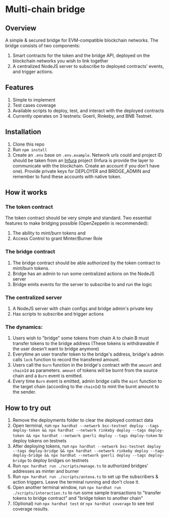 # Multi-chain bridge

## Overview
A simple & secured bridge for EVM-compatible blockchain networks. The bridge consists of two components:
1. Smart contracts for the token and the bridge API, deployed on the blockchain networks you wish to link together
2. A centralized NodeJS server to subscribe to deployed contracts' events, and trigger actions.

## Features
1. Simple to implement
2. Test cases coverage
3. Available scripts to deploy, test, and interact with the deployed contracts
4. Currently operates on 3 testnets: Goerli, Rinkeby, and BNB Testnet.

## Installation
1. Clone this repo
2. Run `npm install`
3. Create an `.env` base on `.env.example`. Network urls could and project ID should be taken from an [Infura](https://infura.io/) project (Infura is provide the layer to communicate with the blockchain. Create an account if you don't have one). Provide private keys for DEPLOYER and BRIDGE_ADMIN and remember to fund these accounts with native token.

## How it works
### The token contract
The token contract should be very simple and standard. Two essential features to make bridging possible (OpenZeppelin is recommended): 
1. The ability to mint/burn tokens and 
2. Access Control to grant Minter/Burner Role

### The bridge contract
1. The bridge contract should be able authorized by the token contract to mint/burn tokens.
2. Bridge has an admin to run some centralized actions on the NodeJS server
3. Bridge emits events for the server to subscribe to and run the logic

### The centralized server

1. A NodeJS server with chain configs and bridge admin's private key
2. Has scripts to subscribe and trigger actions

### The dynamics:
1. Users wish to "bridge" some tokens from chain A to chain B must transfer tokens to the bridge address (These tokens is withdrawable if the user doesn't want to bridge anymore)
2. Everytime an user transfer token to the bridge's address, bridge's admin calls `lock` function to record the transfered amount.
3. Users call the `burn` function in the bridge's contract with the `amount` and `chainId` as parameters. `amount` of tokens will be burnt from the source chain and a `Burn` event is emitted.
4. Every time `Burn` event is emitted, admin bridge calls the `mint` function to the target chain (according to the `chainId`) to mint the burnt amount to the sender.

## How to try out
1. Remove the deployments folder to clear the deployed contract data
2. Open terminal, run `npx hardhat --network bsc-testnet deploy --tags deploy-token && npx hardhat --network rinkeby deploy --tags deploy-token && npx hardhat --network goerli deploy --tags deploy-token` to deploy tokens on testnets
3. After deploying tokens, run `npx hardhat --network bsc-testnet deploy --tags deploy-bridge && npx hardhat --network rinkeby deploy --tags deploy-bridge && npx hardhat --network goerli deploy --tags deploy-bridge` to deploy bridges on testnets
4. Run `npx hardhat run ./scripts/manage.ts` to authorized bridges' addresses as minter and burner
5. Run `npx hardhat run ./scripts/antena.ts` to set up the subscribers & action triggers. Leave the terminal running and don't close it.
6. Open another terminal window, run `npx hardhat run ./scripts/interaction.ts` to run some sample transactions to "transfer tokens to bridge contract" and "bridge token to another chain"
7. (Optional) run `npx hardhat test` or `npx hardhat coverage` to see test coverage results.


